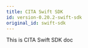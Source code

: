 ```yaml
---
title: CITA Swift SDK
id: version-0.20.2-swift-sdk
original_id: swift-sdk
---
```


This is CITA Swift SDK doc